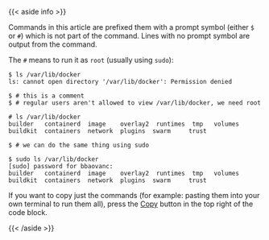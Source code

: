 {{< aside info >}}

Commands in this article are prefixed them with a prompt symbol (either `$` or
`#`) which is not part of the command. Lines with no prompt symbol are output
from the command.

The `#` means to run it as `root` (usually using `sudo`):

```bashsession
$ ls /var/lib/docker
ls: cannot open directory '/var/lib/docker': Permission denied

$ # this is a comment
$ # regular users aren't allowed to view /var/lib/docker, we need root

# ls /var/lib/docker
builder   containerd  image    overlay2  runtimes  tmp	 volumes
buildkit  containers  network  plugins	swarm	  trust

$ # we can do the same thing using sudo

$ sudo ls /var/lib/docker
[sudo] password for bbaovanc:
builder   containerd  image    overlay2  runtimes  tmp	 volumes
buildkit  containers  network  plugins	swarm	  trust
```

If you want to copy just the commands (for example: pasting them into your own
terminal to run them all), press the [Copy](javascript:void(0)) button in the top right of the code
block.

{{< /aside >}}
